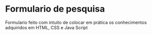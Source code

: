 # Formulario de pesquisa
 Formulario feito com intuito de colocar em prática os conhecimentos adquiridos em HTML, CSS e Java Script
